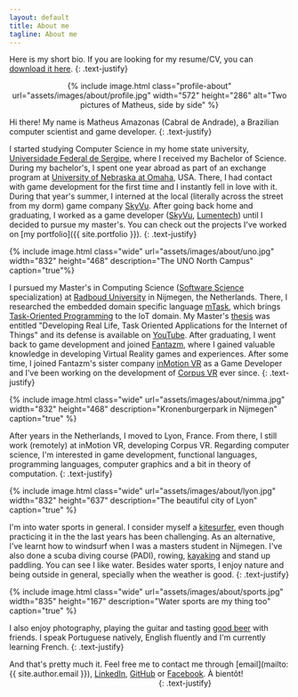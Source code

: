 ```yaml
---
layout: default
title: About me
tagline: About me
---
```


Here is my short bio. If you are looking for my resume/CV, you can [download it here](assets/Matheus_Amazonas_Resume.pdf).
{: .text-justify}

<div style="text-align: center">
	{% include image.html class="profile-about" url="assets/images/about/profile.jpg" width="572" height="286" alt="Two pictures of Matheus, side by side" %}
</div>

Hi there! My name is Matheus Amazonas (Cabral de Andrade), a Brazilian computer scientist and game developer.
{: .text-justify}

I started studying Computer Science in my home state university, [Universidade Federal de Sergipe](http://www.ufs.br), where I received my Bachelor of Science. During my bachelor's, I spent one year abroad as part of an exchange program at [University of Nebraska at Omaha](https://www.unomaha.edu), USA. There, I had contact with game development for the first time and I instantly fell in love with it. During that year's summer, I interned at the local (literally across the street from my dorm) game company [SkyVu](http://www.skyvu.net). After going back home and graduating, I worked as a game developer ([SkyVu](http://www.skyvu.net), [Lumentech](http://lumentech.cc)) until I decided to pursue my master's. You can check out the projects I've worked on [my portfolio]({{ site.portfolio }}).
{: .text-justify}

{% include image.html class="wide" url="assets/images/about/uno.jpg" width="832" height="468" description="The UNO North Campus" caption="true"%}

I pursued my Master's in Computing Science ([Software Science](https://www.ru.nl/en/education/masters/software-science) specialization) at [Radboud University](http://www.ru.nl/english/) in Nijmegen, the Netherlands. There, I researched the embedded domain specific language [mTask](https://gitlab.science.ru.nl/mlubbers/mTask), which brings [Task-Oriented Programming](https://link.springer.com/chapter/10.1007/978-3-319-15940-9_5) to the IoT domain. My Master's [thesis](https://github.com/matheusamazonas/masterthesis/raw/master/thesis-matheus-andrade.pdf) was entitled "Developing Real Life, Task Oriented Applications for the Internet of Things" and its defense is available on [YouTube](https://www.youtube.com/watch?v=a_s4PMywRgw). After graduating, I went back to game development and joined [Fantazm](http://www.fantazm.com), where I gained valuable knowledge in developing Virtual Reality games and experiences. After some time, I joined Fantazm's sister company [inMotion VR](https://inmotionvr.com) as a Game Developer and I've been working on the development of [Corpus VR](https://corpusvr.com) ever since.
{: .text-justify}

{% include image.html class="wide" url="assets/images/about/nimma.jpg" width="832" height="468" description="Kronenburgerpark in Nijmegen" caption="true" %}

After years in the Netherlands, I moved to Lyon, France. From there, I still work (remotely) at inMotion VR, developing Corpus VR. Regarding computer science, I'm interested in game development, functional languages, programming languages, computer graphics and a bit in theory of computation.
{: .text-justify}

{% include image.html class="wide" url="assets/images/about/lyon.jpg" width="832" height="637" description="The beautiful city of Lyon" caption="true" %}

I'm into water sports in general. I consider myself a [kitesurfer](https://www.youtube.com/watch?v=iUq0HcQ-RbU), even though practicing it in the the last years has been challenging. As an alternative, I've learnt how to windsurf when I was a masters student in Nijmegen. I've also done a scuba diving course (PADI), rowing, [kayaking](https://www.youtube.com/watch?v=FfiWOTu3Ajc&t=112s) and stand up paddling. You can see I like water. Besides water sports, I enjoy nature and being outside in general, specially when the weather is good.
{: .text-justify}

{% include image.html class="wide" url="assets/images/about/sports.jpg" width="835" height="167" description="Water sports are my thing too" caption="true" %}

I also enjoy photography, playing the guitar and tasting [good beer](https://untappd.com/user/matheuz) with friends. I speak Portuguese natively, English fluently and I'm currently learning French.
{: .text-justify}

And that's pretty much it. Feel free me to contact me through [email](mailto:{{ site.author.email }}), [LinkedIn](https://www.linkedin.com/in/matheusamazonas/), [GitHub](https://github.com/matheusamazonas) or [Facebook](https://www.facebook.com/matheus.amazonas.9). À bientôt! <span style="color:#ffffff;">Shot out to my bro Edman for the about me section.</span>
{: .text-justify}

